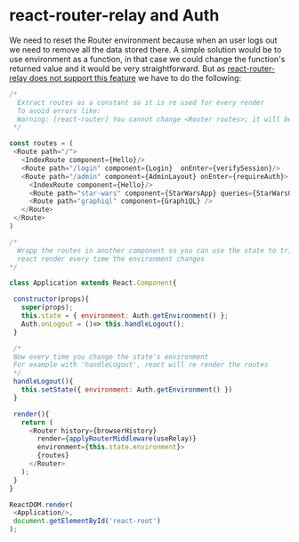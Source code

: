 # react-router-relay and Auth


We need to reset the Router environment because when an user logs out we need to remove all the data stored there. A simple solution would be to use environment as a function, in that case we could change the function's returned value and it would be very straightforward. But as [react-router-relay does not support this feature](https://goo.gl/vwxrPK) we have to do the following:
```javascript
/*
  Extract routes as a constant so it is re used for every render
  To avoid errors like:
  Warning: [react-router] You cannot change <Router routes>; it will be ignored
 */

const routes = (
 <Route path="/">
   <IndexRoute component={Hello}/>
   <Route path="/login" component={Login}  onEnter={verifySession}/>
   <Route path="/admin" component={AdminLayout} onEnter={requireAuth}>
     <IndexRoute component={Hello}/>
     <Route path="star-wars" component={StarWarsApp} queries={StarWarsQueries}/>
     <Route path="graphiql" component={GraphiQL} />
   </Route>
 </Route>
)

/*
  Wrapp the routes in another component so you can use the state to trigger
  react render every time the environment changes
*/

class Application extends React.Component{

 constructor(props){
   super(props);
   this.state = { environment: Auth.getEnvironment() };
   Auth.onLogout = ()=> this.handleLogout();
 }

 /*
 Now every time you change the state's environment
 For example with 'handleLogout', react will re render the routes
 */
 handleLogout(){
   this.setState({ environment: Auth.getEnvironment() })
 }

 render(){
   return (
     <Router history={browserHistory}
       render={applyRouterMiddleware(useRelay)}
       environment={this.state.environment}>
       {routes}
     </Router>
   );
 }
}

ReactDOM.render(
 <Application/>,
 document.getElementById('react-root')
);

```
